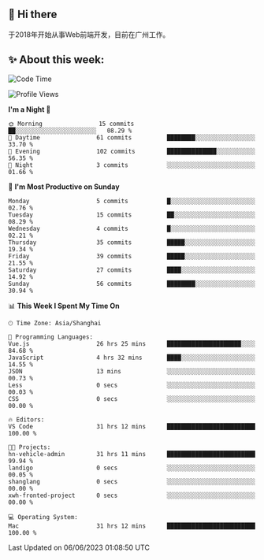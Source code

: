 ## 👋 Hi there

于2018年开始从事Web前端开发，目前在广州工作。

<!--![](https://github-readme-stats.vercel.app/api?username=fxpixels&theme=graywhite&hide_border=true)
![](https://github-readme-stats.vercel.app/api/top-langs/?username=fxpixels&hide_border=true&layout=compact)
-->
<!--
<img src="https://github-readme-stats.vercel.app/api?username=fxpixels&theme=graywhite&hide_border=true" width="500" alt=""/>
<img src="https://github-readme-stats.vercel.app/api/top-langs/?username=fxpixels&hide_border=true&layout=compact" width="300" alt=""/>
-->
## ✨ About this week:
<!--START_SECTION:waka-->
![Code Time](http://img.shields.io/badge/Code%20Time-3%2C450%20hrs%207%20mins-blue)

![Profile Views](http://img.shields.io/badge/Profile%20Views-0-blue)

**I'm a Night 🦉** 

```text
🌞 Morning                15 commits          ██░░░░░░░░░░░░░░░░░░░░░░░   08.29 % 
🌆 Daytime                61 commits          ████████░░░░░░░░░░░░░░░░░   33.70 % 
🌃 Evening                102 commits         ██████████████░░░░░░░░░░░   56.35 % 
🌙 Night                  3 commits           ░░░░░░░░░░░░░░░░░░░░░░░░░   01.66 % 
```
📅 **I'm Most Productive on Sunday** 

```text
Monday                   5 commits           █░░░░░░░░░░░░░░░░░░░░░░░░   02.76 % 
Tuesday                  15 commits          ██░░░░░░░░░░░░░░░░░░░░░░░   08.29 % 
Wednesday                4 commits           █░░░░░░░░░░░░░░░░░░░░░░░░   02.21 % 
Thursday                 35 commits          █████░░░░░░░░░░░░░░░░░░░░   19.34 % 
Friday                   39 commits          █████░░░░░░░░░░░░░░░░░░░░   21.55 % 
Saturday                 27 commits          ████░░░░░░░░░░░░░░░░░░░░░   14.92 % 
Sunday                   56 commits          ████████░░░░░░░░░░░░░░░░░   30.94 % 
```


📊 **This Week I Spent My Time On** 

```text
🕑︎ Time Zone: Asia/Shanghai

💬 Programming Languages: 
Vue.js                   26 hrs 25 mins      █████████████████████░░░░   84.68 % 
JavaScript               4 hrs 32 mins       ████░░░░░░░░░░░░░░░░░░░░░   14.55 % 
JSON                     13 mins             ░░░░░░░░░░░░░░░░░░░░░░░░░   00.73 % 
Less                     0 secs              ░░░░░░░░░░░░░░░░░░░░░░░░░   00.03 % 
CSS                      0 secs              ░░░░░░░░░░░░░░░░░░░░░░░░░   00.00 % 

🔥 Editors: 
VS Code                  31 hrs 12 mins      █████████████████████████   100.00 % 

🐱‍💻 Projects: 
hn-vehicle-admin         31 hrs 11 mins      █████████████████████████   99.94 % 
landigo                  0 secs              ░░░░░░░░░░░░░░░░░░░░░░░░░   00.05 % 
shanglang                0 secs              ░░░░░░░░░░░░░░░░░░░░░░░░░   00.00 % 
xwh-fronted-project      0 secs              ░░░░░░░░░░░░░░░░░░░░░░░░░   00.00 % 

💻 Operating System: 
Mac                      31 hrs 12 mins      █████████████████████████   100.00 % 
```


 Last Updated on 06/06/2023 01:08:50 UTC
<!--END_SECTION:waka-->

<!-- ![Visitor Badge](https://visitor-badge.laobi.icu/badge?page_id=fxpixels) -->

<!--
**FxPixels/FxPixels** is a ✨ _special_ ✨ repository because its `README.md` (this file) appears on your GitHub profile.

Here are some ideas to get you started:

- 🔭 I’m currently working on ...
- 🌱 I’m currently learning ...
- 👯 I’m looking to collaborate on ...
- 🤔 I’m looking for help with ...
- 💬 Ask me about ...
- 📫 How to reach me: ...
- 😄 Pronouns: ...
- ⚡ Fun fact: ...
-->
